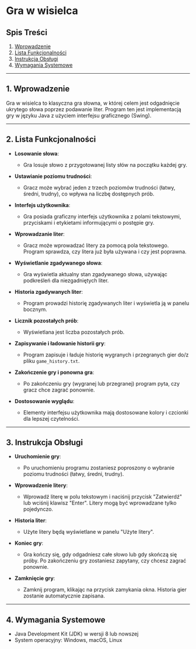 # Gra w wisielca

## Spis Treści
1. [Wprowadzenie](#wprowadzenie)
2. [Lista Funkcjonalności](#lista-funkcjonalności)
3. [Instrukcja Obsługi](#instrukcja-obsługi)
4. [Wymagania Systemowe](#wymagania-systemowe)

---

## 1. Wprowadzenie

Gra w wisielca to klasyczna gra słowna, w której celem jest odgadnięcie ukrytego słowa poprzez podawanie liter. Program ten jest implementacją gry w języku Java z użyciem interfejsu graficznego (Swing).

---

## 2. Lista Funkcjonalności

- **Losowanie słowa**:
  - Gra losuje słowo z przygotowanej listy słów na początku każdej gry.

- **Ustawianie poziomu trudności**:
  - Gracz może wybrać jeden z trzech poziomów trudności (łatwy, średni, trudny), co wpływa na liczbę dostępnych prób.

- **Interfejs użytkownika**:
  - Gra posiada graficzny interfejs użytkownika z polami tekstowymi, przyciskami i etykietami informującymi o postępie gry.

- **Wprowadzanie liter**:
  - Gracz może wprowadzać litery za pomocą pola tekstowego. Program sprawdza, czy litera już była używana i czy jest poprawna.

- **Wyświetlanie zgadywanego słowa**:
  - Gra wyświetla aktualny stan zgadywanego słowa, używając podkreśleń dla niezgadniętych liter.

- **Historia zgadywanych liter**:
  - Program prowadzi historię zgadywanych liter i wyświetla ją w panelu bocznym.

- **Licznik pozostałych prób**:
  - Wyświetlana jest liczba pozostałych prób.

- **Zapisywanie i ładowanie historii gry**:
  - Program zapisuje i ładuje historię wygranych i przegranych gier do/z pliku `game_history.txt`.

- **Zakończenie gry i ponowna gra**:
  - Po zakończeniu gry (wygranej lub przegranej) program pyta, czy gracz chce zagrać ponownie.

- **Dostosowanie wyglądu**:
  - Elementy interfejsu użytkownika mają dostosowane kolory i czcionki dla lepszej czytelności.

---

## 3. Instrukcja Obsługi

- **Uruchomienie gry**:
  - Po uruchomieniu programu zostaniesz poproszony o wybranie poziomu trudności (łatwy, średni, trudny).

- **Wprowadzenie litery**:
  - Wprowadź literę w polu tekstowym i naciśnij przycisk "Zatwierdź" lub wciśnij klawisz "Enter". Litery mogą być wprowadzane tylko pojedynczo.

- **Historia liter**:
  - Użyte litery będą wyświetlane w panelu "Użyte litery".

- **Koniec gry**:
  - Gra kończy się, gdy odgadniesz całe słowo lub gdy skończą się próby. Po zakończeniu gry zostaniesz zapytany, czy chcesz zagrać ponownie.

- **Zamknięcie gry**:
  - Zamknij program, klikając na przycisk zamykania okna. Historia gier zostanie automatycznie zapisana.

---

## 4. Wymagania Systemowe

- Java Development Kit (JDK) w wersji 8 lub nowszej
- System operacyjny: Windows, macOS, Linux
